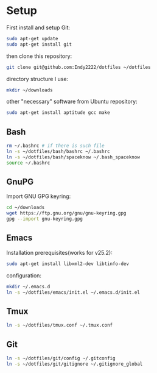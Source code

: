 Setup
=====

First install and setup Git:

```bash
sudo apt-get update
sudo apt-get install git
```

then clone this repository:

```bash
git clone git@github.com:Indy2222/dotfiles ~/dotfiles
```

directory structure I use:

```bash
mkdir ~/downloads
```

other "necessary" software from Ubuntu repository:

```bash
sudo apt-get install aptitude gcc make
```


Bash
----

```bash
rm ~/.bashrc # if there is such file
ln -s ~/dotfiles/bash/bashrc ~/.bashrc
ln -s ~/dotfiles/bash/spaceknow ~/.bash_spaceknow
source ~/.bashrc
```

GnuPG
-----

Import GNU GPG keyring:

```bash
cd ~/downloads
wget https://ftp.gnu.org/gnu/gnu-keyring.gpg
gpg --import gnu-keyring.gpg
```

Emacs
-----

Installation prerequisites(works for v25.2):

```bash
sudo apt-get install libxml2-dev libtinfo-dev
```

configuration:

```bash
mkdir ~/.emacs.d
ln -s ~/dotfiles/emacs/init.el ~/.emacs.d/init.el
```

Tmux
----

```bash
ln -s ~/dotfiles/tmux.conf ~/.tmux.conf
```

Git
---

```bash
ln -s ~/dotfiles/git/config ~/.gitconfig
ln -s ~/dotfiles/git/gitignore ~/.gitignore_global
```
